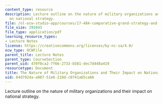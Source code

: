 ```yaml
---
content_type: resource
description: Lecture outline on the nature of military organizations and their impact
  on national strategy.
file: /ol-ocw-studio-app/courses/17-484-comparative-grand-strategy-and-military-doctrine-fall-2004/64d7924aa80751e6218dc0741a65ca66_nature_of_mi_org.pdf
file_size: 291043
file_type: application/pdf
learning_resource_types:
- Lecture Notes
license: https://creativecommons.org/licenses/by-nc-sa/4.0/
ocw_type: OCWFile
parent_title: Lecture Notes
parent_type: CourseSection
parent_uid: 470f0ca2-7f66-2733-b581-dec7d448a419
resourcetype: Document
title: The Nature of Military Organizations and Their Impact on National Strategy
uid: 64d7924a-a807-51e6-218d-c0741a65ca66
---
```

Lecture outline on the nature of military organizations and their impact on national strategy.